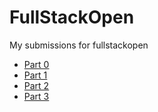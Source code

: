 # FullStackOpen

My submissions for fullstackopen

- [Part 0](./part0/)
- [Part 1](./part1/)
- [Part 2](./part2/)
- [Part 3](./part3/)
